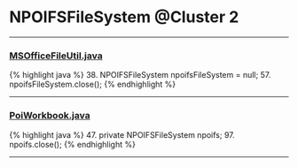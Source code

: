 # NPOIFSFileSystem @Cluster 2

***

### [MSOfficeFileUtil.java](https://searchcode.com/codesearch/view/116052780/)
{% highlight java %}
38. NPOIFSFileSystem npoifsFileSystem = null;
57.       npoifsFileSystem.close();
{% endhighlight %}

***

### [PoiWorkbook.java](https://searchcode.com/codesearch/view/95326019/)
{% highlight java %}
47. private NPOIFSFileSystem npoifs;
97.       npoifs.close();
{% endhighlight %}

***

